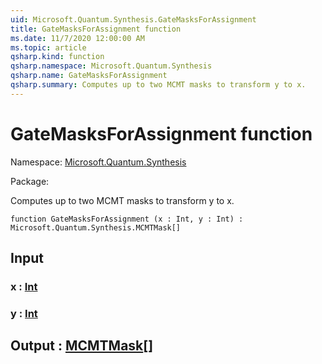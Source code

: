 ```yaml
---
uid: Microsoft.Quantum.Synthesis.GateMasksForAssignment
title: GateMasksForAssignment function
ms.date: 11/7/2020 12:00:00 AM
ms.topic: article
qsharp.kind: function
qsharp.namespace: Microsoft.Quantum.Synthesis
qsharp.name: GateMasksForAssignment
qsharp.summary: Computes up to two MCMT masks to transform y to x.
---
```


# GateMasksForAssignment function

Namespace: [Microsoft.Quantum.Synthesis](xref:Microsoft.Quantum.Synthesis)

Package: [](https://nuget.org/packages/)


Computes up to two MCMT masks to transform y to x.

```qsharp
function GateMasksForAssignment (x : Int, y : Int) : Microsoft.Quantum.Synthesis.MCMTMask[]
```


## Input

### x : [Int](xref:microsoft.quantum.lang-ref.int)




### y : [Int](xref:microsoft.quantum.lang-ref.int)





## Output : [MCMTMask](xref:Microsoft.Quantum.Synthesis.MCMTMask)[]


